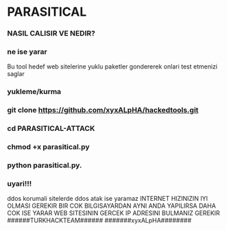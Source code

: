 # PARASITICAL
### NASIL CALISIR VE NEDIR?

### ne ise yarar
Bu tool hedef web sitelerine yuklu paketler gondererek onlari test etmenizi saglar

### yukleme/kurma

### git clone https://github.com/xyxALpHA/hackedtools.git

### cd PARASITICAL-ATTACK

### chmod +x parasitical.py

### python parasitical.py.

### uyari!!!
ddos korumali sitelerde ddos atak ise yaramaz
INTERNET HIZINIZIN IYI OLMASI GEREKIR
BIR COK BILGISAYARDAN AYNI ANDA YAPILIRSA DAHA COK ISE YARAR
WEB SITESININ GERCEK IP ADRESINI BULMANIZ GEREKIR
######TURKHACKTEAM######
#######xyxALpHA########


